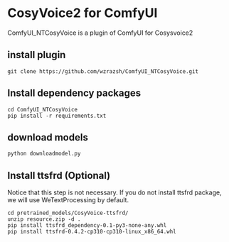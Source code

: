 # CosyVoice2 for ComfyUI
ComfyUI_NTCosyVoice is a plugin of ComfyUI for Cosysvoice2
## install plugin
```angular2html
git clone https://github.com/wzrazsh/ComfyUI_NTCosyVoice.git
```
## Install dependency packages
```angular2html
cd ComfyUI_NTCosyVoice
pip install -r requirements.txt
```
## download models
```angular2html
python downloadmodel.py
```
## Install ttsfrd (Optional)
Notice that this step is not necessary. If you do not install ttsfrd package, we will use WeTextProcessing by default.
```angular2html
cd pretrained_models/CosyVoice-ttsfrd/
unzip resource.zip -d .
pip install ttsfrd_dependency-0.1-py3-none-any.whl
pip install ttsfrd-0.4.2-cp310-cp310-linux_x86_64.whl
```